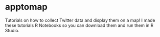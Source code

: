 # apptomap
Tutorials on how to collect Twitter data and display them on a map! I made these tutorials R Notebooks so you can download them and run them in R Studio.
